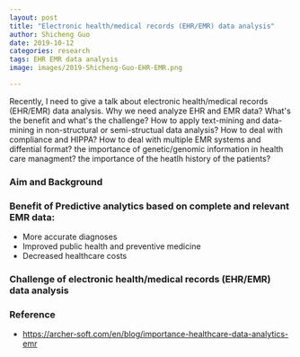 ```yaml
---
layout: post
title: "Electronic health/medical records (EHR/EMR) data analysis"
author: Shicheng Guo
date: 2019-10-12
categories: research
tags: EHR EMR data analysis
image: images/2019-Shicheng-Guo-EHR-EMR.png	

---
```

Recently, I need to give a talk about electronic health/medical records (EHR/EMR) data analysis. Why we need analyze EHR and EMR data? What's the benefit and what's the challenge? How to apply text-mining and data-mining in non-structural or semi-structual data analysis? How to deal with compliance and HIPPA? How to deal with multiple EMR systems and diffential format? the importance of genetic/genomic information in health care managment? the importance of the heatlh history of the patients?

###  Aim and Background

### Benefit of Predictive analytics based on complete and relevant EMR data:
* More accurate diagnoses
* Improved public health and preventive medicine
* Decreased healthcare costs
### Challenge of electronic health/medical records (EHR/EMR) data analysis

 

### Reference
* https://archer-soft.com/en/blog/importance-healthcare-data-analytics-emr
